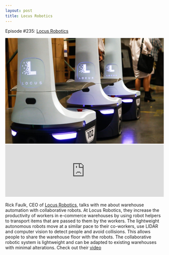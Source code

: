 ```yaml
---
layout: post
title: Locus Robotics
---
```


Episode #235: <a href="https://robohub.org/locus-robotics/">Locus Robotics</a>

<img class="size-large wp-image-77490 aligncenter" src="/assets/locus-robotics.jpg" alt="" />
<iframe src="https://w.soundcloud.com/player/?url=https%3A//api.soundcloud.com/tracks/324943131&amp;color=ff5500&amp;auto_play=false&amp;hide_related=false&amp;show_comments=true&amp;show_user=true&amp;show_reposts=false" width="100%" height="166" frameborder="no" scrolling="no"></iframe>

Rick Faulk, CEO of <a href="https://www.locusrobotics.com/">Locus Robotics</a>, talks with me about warehouse automation with collaborative robots. At Locus Robotics, they increase the productivity of workers in e-commerce warehouses by using robot helpers to transport items that are passed to them by the workers. The lightweight autonomous robots move at a similar pace to their co-workers, use LIDAR and computer vision to detect people and avoid collisions. This allows people to share the warehouse floor with the robots. The collaborative robotic system is lightweight and can be adapted to existing warehouses with minimal alterations. Check out their <a href="https://www.youtube.com/watch?v=rGeu76wXtnk">video</a>

